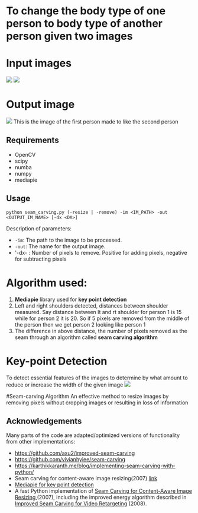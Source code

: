 # To change the body type of one person to body type of another person given two images

# Input images
<img src = "https://github.com/SOUMEE2000/seam-carving/blob/master/Demos/Input/female1.png">
<img src = "https://github.com/SOUMEE2000/seam-carving/blob/master/Demos/Input/female2.png">

# Output image
<img src= "https://github.com/SOUMEE2000/seam-carving/blob/master/Demos/Output/img1_2.png">
This is the image of the first person made to like the second person

## Requirements
* OpenCV
* scipy
* numba
* numpy
* mediapie

## Usage
```
python seam_carving.py (-resize | -remove) -im <IM_PATH> -out <OUTPUT_IM_NAME> [-dx <DX>] 
```


Description of parameters:
* `-im`: The path to the image to be processed.
* `-out`: The name for the output image.
* '-dx- : Number of pixels to remove. Positive for adding pixels, negative for subtracting pixels


# Algorithm used: 
1. **Mediapie** library used for **key point detection**
2. Left and right shoulders detected, distances between shoulder measured. Say distance between lt and rt shoulder for person 1 is 15 while for person 2 it is 20. So if 5 pixels are removed from the middle of the person then we get person 2 looking like person 1 
3. The difference in above distance, the number of pixels removed as the seam through an algorithm called **seam carving algorithm**

# Key-point Detection
To detect essential features of the images to determine by what amount to reduce or increase the width of the given image
<img src = "https://github.com/SOUMEE2000/seam-carving/blob/master/Demos/Media_pie_landmarks.png">
 
#Seam-carving Algorithm
An effective method to resize images by removing pixels without cropping images or resulting in loss of information


## Acknowledgements
Many parts of the code are adapted/optimized versions of functionality from other implementations:
* https://github.com/axu2/improved-seam-carving
* https://github.com/vivianhylee/seam-carving
* https://karthikkaranth.me/blog/implementing-seam-carving-with-python/
* Seam carving for content-aware image resizing(2007) [link](https://dl.acm.org/doi/10.1145/1275808.1276390#:~:text=By%20repeatedly%20carving%20out%20or,defined%20by%20the%20energy%20function)
* [Mediapie for key point detection](https://www.analyticsvidhya.com/blog/2022/03/pose-detection-in-image-using-mediapipe-library/)
* A fast Python implementation of [Seam Carving for Content-Aware Image Resizing ](https://inst.eecs.berkeley.edu/~cs194-26/fa18/hw/proj4-seamcarving/imret.pdf) (2007), including the improved energy algorithm described in [Improved Seam Carving for Video Retargeting](http://www.eng.tau.ac.il/~avidan/papers/vidret.pdf) (2008).

